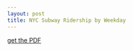 ```yaml
---
layout: post
title: NYC Subway Ridership by Weekday
---
```


[get the PDF](/images/2016-7-3-NYC-Subway-Ridership-by-Weekday.pdf)